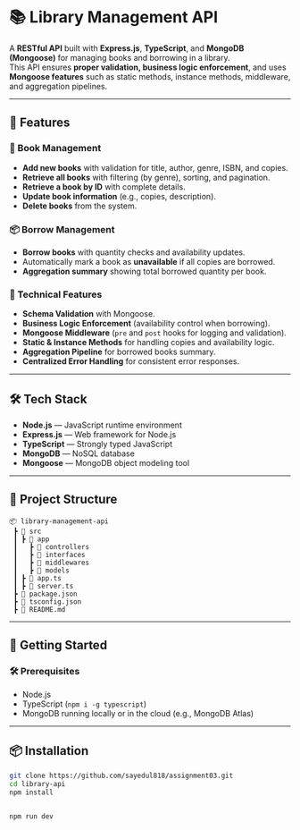 # 📚 Library Management API

A **RESTful API** built with **Express.js**, **TypeScript**, and **MongoDB (Mongoose)** for managing books and borrowing in a library.  
This API ensures **proper validation, business logic enforcement**, and uses **Mongoose features** such as static methods, instance methods, middleware, and aggregation pipelines.

---

## 🚀 Features

### 📖 Book Management
- **Add new books** with validation for title, author, genre, ISBN, and copies.
- **Retrieve all books** with filtering (by genre), sorting, and pagination.
- **Retrieve a book by ID** with complete details.
- **Update book information** (e.g., copies, description).
- **Delete books** from the system.

### 📦 Borrow Management
- **Borrow books** with quantity checks and availability updates.
- Automatically mark a book as **unavailable** if all copies are borrowed.
- **Aggregation summary** showing total borrowed quantity per book.

### 🔧 Technical Features
- **Schema Validation** with Mongoose.
- **Business Logic Enforcement** (availability control when borrowing).
- **Mongoose Middleware** (`pre` and `post` hooks for logging and validation).
- **Static & Instance Methods** for handling copies and availability logic.
- **Aggregation Pipeline** for borrowed books summary.
- **Centralized Error Handling** for consistent error responses.

---

## 🛠 Tech Stack

- **Node.js** — JavaScript runtime environment
- **Express.js** — Web framework for Node.js
- **TypeScript** — Strongly typed JavaScript
- **MongoDB** — NoSQL database
- **Mongoose** — MongoDB object modeling tool

---
## 📂 Project Structure

```plaintext
📦 library-management-api
 ┣ 📂 src
 ┃ ┣ 📂 app            
 ┃   ┣ 📂 controllers   
 ┃   ┣ 📂 interfaces   
 ┃   ┣ 📂 middlewares  
 ┃   ┣ 📂 models       
 ┃ ┣ 📜 app.ts
 ┃ ┣ 📜 server.ts                
 ┣ 📜 package.json
 ┣ 📜 tsconfig.json
 ┣ 📜 README.md
```
---

## 🚀 Getting Started

### 🛠️ Prerequisites

- Node.js
- TypeScript (`npm i -g typescript`)
- MongoDB running locally or in the cloud (e.g., MongoDB Atlas)

---

## 📦 Installation

```bash
git clone https://github.com/sayedul818/assignment03.git
cd library-api
npm install


npm run dev
